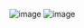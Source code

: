 ![image](https://github.com/SalamatinVV/Vivado/assets/90028475/c0030b19-17dd-4bc0-aefc-9e061dc4edc1)
![image](https://github.com/SalamatinVV/Vivado/assets/90028475/6d93b77a-408a-45a1-9667-b6080951f692)
